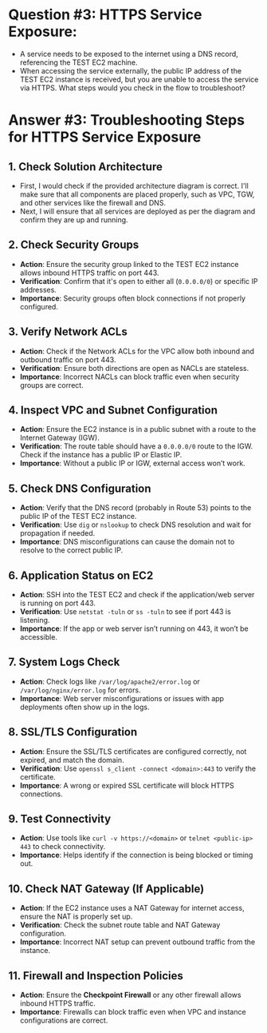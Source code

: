 
# Question #3: HTTPS Service Exposure:

- A service needs to be exposed to the internet using a DNS record, referencing the TEST EC2 machine.
- When accessing the service externally, the public IP address of the TEST EC2 instance is received, but you are unable to access the service via HTTPS. What steps would you check in the flow to troubleshoot?


# Answer #3: Troubleshooting Steps for HTTPS Service Exposure

## 1. Check Solution Architecture
- First, I would check if the provided architecture diagram is correct. I'll make sure that all components are placed properly, such as VPC, TGW, and other services like the firewall and DNS. 
- Next, I will ensure that all services are deployed as per the diagram and confirm they are up and running.

## 2. Check Security Groups
- **Action**: Ensure the security group linked to the TEST EC2 instance allows inbound HTTPS traffic on port 443.
- **Verification**: Confirm that it's open to either all (`0.0.0.0/0`) or specific IP addresses.
- **Importance**: Security groups often block connections if not properly configured.

## 3. Verify Network ACLs
- **Action**: Check if the Network ACLs for the VPC allow both inbound and outbound traffic on port 443.
- **Verification**: Ensure both directions are open as NACLs are stateless.
- **Importance**: Incorrect NACLs can block traffic even when security groups are correct.

## 4. Inspect VPC and Subnet Configuration
- **Action**: Ensure the EC2 instance is in a public subnet with a route to the Internet Gateway (IGW).
- **Verification**: The route table should have a `0.0.0.0/0` route to the IGW. Check if the instance has a public IP or Elastic IP.
- **Importance**: Without a public IP or IGW, external access won’t work.

## 5. Check DNS Configuration
- **Action**: Verify that the DNS record (probably in Route 53) points to the public IP of the TEST EC2 instance.
- **Verification**: Use `dig` or `nslookup` to check DNS resolution and wait for propagation if needed.
- **Importance**: DNS misconfigurations can cause the domain not to resolve to the correct public IP.

## 6. Application Status on EC2
- **Action**: SSH into the TEST EC2 and check if the application/web server is running on port 443.
- **Verification**: Use `netstat -tuln` or `ss -tuln` to see if port 443 is listening.
- **Importance**: If the app or web server isn’t running on 443, it won’t be accessible.

## 7. System Logs Check
- **Action**: Check logs like `/var/log/apache2/error.log` or `/var/log/nginx/error.log` for errors.
- **Importance**: Web server misconfigurations or issues with app deployments often show up in the logs.

## 8. SSL/TLS Configuration
- **Action**: Ensure the SSL/TLS certificates are configured correctly, not expired, and match the domain.
- **Verification**: Use `openssl s_client -connect <domain>:443` to verify the certificate.
- **Importance**: A wrong or expired SSL certificate will block HTTPS connections.

## 9. Test Connectivity
- **Action**: Use tools like `curl -v https://<domain>` or `telnet <public-ip> 443` to check connectivity.
- **Importance**: Helps identify if the connection is being blocked or timing out.

## 10. Check NAT Gateway (If Applicable)
- **Action**: If the EC2 instance uses a NAT Gateway for internet access, ensure the NAT is properly set up.
- **Verification**: Check the subnet route table and NAT Gateway configuration.
- **Importance**: Incorrect NAT setup can prevent outbound traffic from the instance.

## 11. Firewall and Inspection Policies
- **Action**: Ensure the **Checkpoint Firewall** or any other firewall allows inbound HTTPS traffic.
- **Importance**: Firewalls can block traffic even when VPC and instance configurations are correct.
